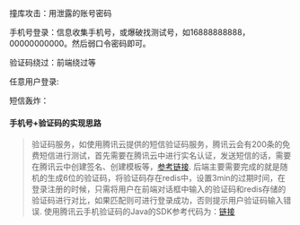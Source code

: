 撞库攻击：用泄露的账号密码

手机号登录：信息收集手机号，或爆破找测试号，如16888888888，00000000000。然后弱口令密码即可。

验证码绕过：前端绕过等

任意用户登录:

短信轰炸：


#### 手机号+验证码的实现思路

> 验证码服务，如使用腾讯云提供的短信验证码服务，腾讯云会有200条的免费短信进行测试，首先需要在腾讯云中进行实名认证，发送短信的话，需要在腾讯云中创建签名、创建模板等，[参考链接](https://console.cloud.tencent.com/smsv2).
>  后端主要需要完成的就是随机的生成6位的验证码，将验证码存在redis中，设置3min的过期时间，在登录注册的时候，只需将用户在前端对话框中输入的验证码和redis存储的验证码进行对比，如果匹配则可进行登录成功，否则提示用户验证码输入错误. 使用腾讯云手机验证码的Java的SDK参考代码为：[链接](https://cloud.tencent.com/document/product/382/43194)


